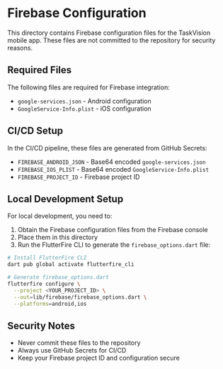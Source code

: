 # Firebase Configuration

This directory contains Firebase configuration files for the TaskVision mobile app. These files are not committed to the repository for security reasons.

## Required Files

The following files are required for Firebase integration:

- `google-services.json` - Android configuration
- `GoogleService-Info.plist` - iOS configuration

## CI/CD Setup

In the CI/CD pipeline, these files are generated from GitHub Secrets:

- `FIREBASE_ANDROID_JSON` - Base64 encoded `google-services.json`
- `FIREBASE_IOS_PLIST` - Base64 encoded `GoogleService-Info.plist`
- `FIREBASE_PROJECT_ID` - Firebase project ID

## Local Development Setup

For local development, you need to:

1. Obtain the Firebase configuration files from the Firebase console
2. Place them in this directory
3. Run the FlutterFire CLI to generate the `firebase_options.dart` file:

```bash
# Install FlutterFire CLI
dart pub global activate flutterfire_cli

# Generate firebase_options.dart
flutterfire configure \
  --project <YOUR_PROJECT_ID> \
  --out=lib/firebase/firebase_options.dart \
  --platforms=android,ios
```

## Security Notes

- Never commit these files to the repository
- Always use GitHub Secrets for CI/CD
- Keep your Firebase project ID and configuration secure
